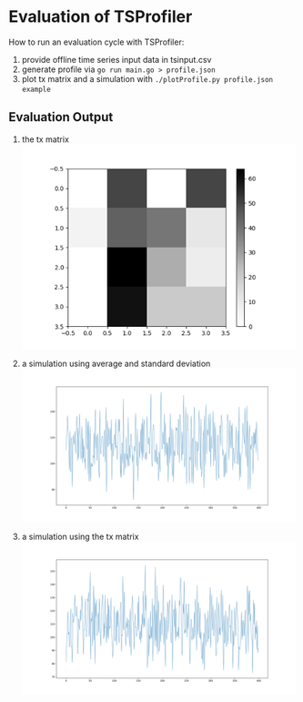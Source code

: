 # Evaluation of TSProfiler

How to run an evaluation cycle with TSProfiler:

1. provide offline time series input data in tsinput.csv
2. generate profile via `go run main.go > profile.json`
3. plot tx matrix and a simulation with `./plotProfile.py profile.json example`

## Evaluation Output

1. the tx matrix
![Example: TX Matrix from tsinput.csv](./txplot.png)

2. a simulation using average and standard deviation
![Example: simulation with avg and stddev](./tsplot-avg.png)

3. a simulation using the tx matrix
![Example: simulation with tx matrix](./tsplot-tx.png)